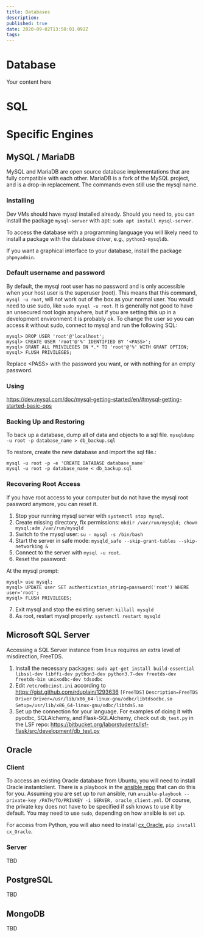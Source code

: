 ```yaml
---
title: Databases
description: 
published: true
date: 2020-09-02T13:50:01.092Z
tags: 
---
```


# Database
Your content here

# SQL

# Specific Engines

## MySQL / MariaDB
MySQL and MariaDB are open source database implementations that are fully compatible with each other. MariaDB is a fork of the MySQL project, and is a drop-in replacement. The commands even still use the mysql name.

### Installing

Dev VMs should have mysql installed already. Should you need to, you can install the package `mysql-server` with apt: `sudo apt install mysql-server`.

To access the database with a programming language you will likely need to install a package with the database driver, e.g., `python3-mysqldb`.

If you want a graphical interface to your database, install the package `phpmyadmin`.

### Default username and password

By default, the mysql root user has no password and is only accessible when your host user is the superuser (root). This means that this command, `mysql -u root`, will not work out of the box as your normal user. You would need to use sudo, like `sudo mysql -u root`. It is generally not good to have an unsecured root login anywhere, but if you are setting this up in a development environment it is probably ok. To change the user so you can access it without sudo, connect to mysql and run the following SQL:

    mysql> DROP USER 'root'@'localhost';
    mysql> CREATE USER 'root'@'%' IDENTIFIED BY '<PASS>';
    mysql> GRANT ALL PRIVILEGES ON *.* TO 'root'@'%' WITH GRANT OPTION;
    mysql> FLUSH PRIVILEGES;

Replace \<PASS> with the password you want, or with nothing for an empty password.

### Using
https://dev.mysql.com/doc/mysql-getting-started/en/#mysql-getting-started-basic-ops

### Backing Up and Restoring
To back up a database, dump all of data and objects to a sql file.
`mysqldump -u root -p database_name > db_backup.sql`

To restore, create the new database and import the sql file.:

    mysql -u root -p -e 'CREATE DATABASE database_name'
    mysql -u root -p database_name < db_backup.sql

### Recovering Root Access

If you have root access to your computer but do not have the mysql root password anymore, you can reset it.

1. Stop your running mysql server with `systemctl stop mysql`.
2. Create missing directory, fix permissions: `mkdir /var/run/mysqld; chown mysql:adm /var/run/mysqld`
3. Switch to the mysql user: `su - mysql -s /bin/bash`
4. Start the server in safe mode: `mysqld_safe --skip-grant-tables --skip-networking &`
5. Connect to the server with `mysql -u root`.
6. Reset the password:

At the mysql prompt:
   
    mysql> use mysql;
    mysql> UPDATE user SET authentication_string=password('root') WHERE user='root';
    mysql> FLUSH PRIVILEGES;

7. Exit mysql and stop the existing server: `killall mysqld`
8. As root, restart mysql properly: `systemctl restart mysqld`

## Microsoft SQL Server

Accessing a SQL Server instance from linux requires an extra level of misdirection, FreeTDS.

1. Install the necessary packages:
  `sudo apt-get install build-essential libssl-dev libffi-dev python3-dev python3.7-dev freetds-dev freetds-bin unixodbc-dev tdsodbc`
2. Edit `/etc/odbcinst.ini` according to https://gist.github.com/rduplain/1293636
  `[FreeTDS]`
  `Description=FreeTDS Driver`
  `Driver=/usr/lib/x86_64-linux-gnu/odbc/libtdsodbc.so`
  `Setup=/usr/lib/x86_64-linux-gnu/odbc/libtdsS.so`
3. Set up the connection for your language. For examples of doing it with pyodbc, SQLAlchemy, and Flask-SQLAlchemy, check out `db_test.py` in the LSF repo: https://bitbucket.org/laborstudents/lsf-flask/src/development/db_test.py 

## Oracle

### Client
To access an existing Oracle database from Ubuntu, you will need to install Oracle instantclient. There is a playbook in the [ansible repo](https://bitbucket.org/laborstudents/ansible_proj/src/master/) that can do this for you. Assuming you are set up to run ansible, run `ansible-playbook --private-key /PATH/TO/PRIVKEY -i SERVER, oracle_client.yml`. Of course, the private key does not have to be specified if ssh knows to use it by default. You may need to use `sudo`, depending on how ansible is set up.

For access from Python, you will also need to install [cx_Oracle](https://cx-oracle.readthedocs.io/en/latest/), `pip install cx_Oracle`.

### Server
TBD

## PostgreSQL
TBD
## MongoDB
TBD